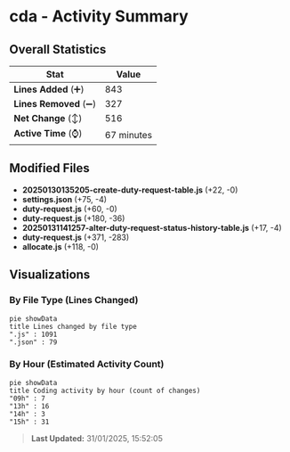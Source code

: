 # cda - Activity Summary 

## Overall Statistics

| Stat                   | Value                                                             |
| ---------------------- | ----------------------------------------------------------------- |
| **Lines Added** (➕)   | 843                                          |
| **Lines Removed** (➖) | 327                                        |
| **Net Change** (↕)    | 516                |
| **Active Time** (⌚)   | 67 minutes |


## Modified Files
- **20250130135205-create-duty-request-table.js** (+22, -0)
- **settings.json** (+75, -4)
- **duty-request.js** (+60, -0)
- **duty-request.js** (+180, -36)
- **20250131141257-alter-duty-request-status-history-table.js** (+17, -4)
- **duty-request.js** (+371, -283)
- **allocate.js** (+118, -0)

## Visualizations

### By File Type (Lines Changed)

```mermaid
pie showData
title Lines changed by file type
".js" : 1091
".json" : 79
```

### By Hour (Estimated Activity Count)

```mermaid
pie showData
title Coding activity by hour (count of changes)
"09h" : 7
"13h" : 16
"14h" : 3
"15h" : 31
```


> **Last Updated:** 31/01/2025, 15:52:05